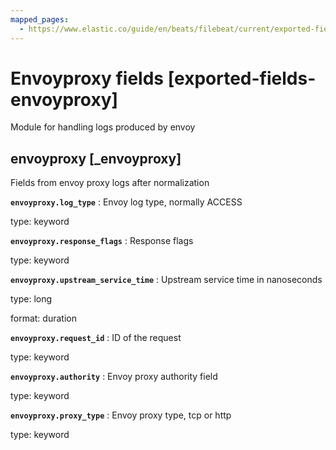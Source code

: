 ```yaml
---
mapped_pages:
  - https://www.elastic.co/guide/en/beats/filebeat/current/exported-fields-envoyproxy.html
---
```


<!-- This file is generated! See scripts/generate_fields_docs.py -->

# Envoyproxy fields [exported-fields-envoyproxy]

Module for handling logs produced by envoy

## envoyproxy [_envoyproxy]

Fields from envoy proxy logs after normalization

**`envoyproxy.log_type`**
:   Envoy log type, normally ACCESS

type: keyword


**`envoyproxy.response_flags`**
:   Response flags

type: keyword


**`envoyproxy.upstream_service_time`**
:   Upstream service time in nanoseconds

type: long

format: duration


**`envoyproxy.request_id`**
:   ID of the request

type: keyword


**`envoyproxy.authority`**
:   Envoy proxy authority field

type: keyword


**`envoyproxy.proxy_type`**
:   Envoy proxy type, tcp or http

type: keyword


